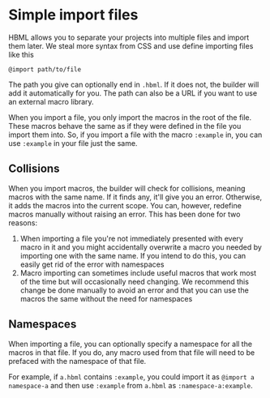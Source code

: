 # Simple import files

HBML allows you to separate your projects into multiple files and import them later. We steal more syntax from CSS and use define importing files like this

```hbml
@import path/to/file
```

The path you give can optionally end in `.hbml`. If it does not, the builder will add it automatically for you. The path can also be a URL if you want to use an external macro library.

When you import a file, you only import the macros in the root of the file. These macros behave the same as if they were defined in the file you import them into. So, if you import a file with the macro `:example` in, you can use `:example` in your file just the same.

## Collisions

When you import macros, the builder will check for collisions, meaning macros with the same name. If it finds any, it'll give you an error. Otherwise, it adds the macros into the current scope. You can, however, redefine macros manually without raising an error. This has been done for two reasons:
1. When importing a file you're not immediately presented with every macro in it and you might accidentally overwrite a macro you needed by importing one with the same name. If you intend to do this, you can easily get rid of the error with namespaces
2. Macro importing can sometimes include useful macros that work most of the time but will occasionally need changing. We recommend this change be done manually to avoid an error and that you can use the macros the same without the need for namespaces

## Namespaces

When importing a file, you can optionally specify a namespace for all the macros in that file. If you do, any macro used from that file will need to be prefaced with the namespace of that file.

For example, if `a.hbml` contains `:example`, you could import it as `@import a namespace-a` and then use `:example` from `a.hbml` as `:namespace-a:example`.
